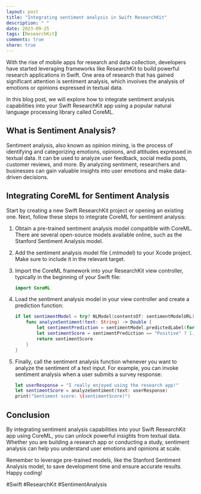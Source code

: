 ```yaml
---
layout: post
title: "Integrating sentiment analysis in Swift ResearchKit"
description: " "
date: 2023-09-25
tags: [ResearchKit]
comments: true
share: true
---
```


With the rise of mobile apps for research and data collection, developers have started leveraging frameworks like ResearchKit to build powerful research applications in Swift. One area of research that has gained significant attention is sentiment analysis, which involves the analysis of emotions or opinions expressed in textual data.

In this blog post, we will explore how to integrate sentiment analysis capabilities into your Swift ResearchKit app using a popular natural language processing library called CoreML.

## What is Sentiment Analysis?

Sentiment analysis, also known as opinion mining, is the process of identifying and categorizing emotions, opinions, and attitudes expressed in textual data. It can be used to analyze user feedback, social media posts, customer reviews, and more. By analyzing sentiment, researchers and businesses can gain valuable insights into user emotions and make data-driven decisions.

## Integrating CoreML for Sentiment Analysis

Start by creating a new Swift ResearchKit project or opening an existing one. Next, follow these steps to integrate CoreML for sentiment analysis:

1. Obtain a pre-trained sentiment analysis model compatible with CoreML. There are several open-source models available online, such as the Stanford Sentiment Analysis model.
2. Add the sentiment analysis model file (.mlmodel) to your Xcode project. Make sure to include it in the relevant target.
3. Import the CoreML framework into your ResearchKit view controller, typically in the beginning of your Swift file:

    ```swift
    import CoreML
    ```

4. Load the sentiment analysis model in your view controller and create a prediction function:

    ```swift
    if let sentimentModel = try? NLModel(contentsOf: sentimentModelURL) {
        func analyzeSentiment(text: String) -> Double {
            let sentimentPrediction = sentimentModel.predictedLabel(for: text) ?? ""
            let sentimentScore = sentimentPrediction == "Positive" ? 1.0 : -1.0
            return sentimentScore
        }
    }
    ```

5. Finally, call the sentiment analysis function whenever you want to analyze the sentiment of a text input. For example, you can invoke sentiment analysis when a user submits a survey response:

    ```swift
    let userResponse = "I really enjoyed using the research app!"
    let sentimentScore = analyzeSentiment(text: userResponse)
    print("Sentiment score: \(sentimentScore)")
    ```

## Conclusion

By integrating sentiment analysis capabilities into your Swift ResearchKit app using CoreML, you can unlock powerful insights from textual data. Whether you are building a research app or conducting a study, sentiment analysis can help you understand user emotions and opinions at scale.

Remember to leverage pre-trained models, like the Stanford Sentiment Analysis model, to save development time and ensure accurate results. Happy coding!

#Swift #ResearchKit #SentimentAnalysis